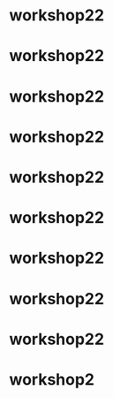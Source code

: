 # workshop22
# workshop22
# workshop22
# workshop22
# workshop22
# workshop22
# workshop22
# workshop22
# workshop22
# workshop2
